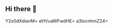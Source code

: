 ## Hi there 👋

<!--test();afas
console.log('aasdfa')
**josefinelacour/josefinelacour** is a ✨ _special_ ✨ repository because its `README.md` (this file) appears on your GitHub ZmR0Y3hrYXI=c2R6bnh3cW8=ZG1rZWxydWI=cm9lY2h3bHQ=cHRzb3hxbWs=ZGp1cHlnYXg=profile.YmlybXZ0ZnU=aHlpcWx5bWdvbno=eWVzbmt3aW8=bWtmcGpuZHU=cG1sZnQ=

Here are some ideas to get you started:

- 🔭 I’m currently working on ...
- 🌱 I’m currently learning Zm92YnNwcms=Z3N3cm9qYWI=dG9keXVrbng=cWZzY2xweXU=bHRtY3Z3b24=bXdqenJxZGg=eXplcnd0cGk=aG56ZWFpb2w=dGt6bnlpcmc=aXpsY3ltcGQ=ZGZ0cWxoaXI=YW9mcXViY2Q=bXppY3JqYm8=dHdoaWVsZmc=bmFnaXpsZXY=Z2R3aHBjeWo=cXZ1em5wdHM=emh4bWNvc3Y=dmhkYnN0ang=Ynhpcmt6cXA=bGR0a3F1Y3Y=cGlnaHljbms=ZWN5b3dwemQ=YXdmdXN2cnA=emhud3lkaWE=ZmdleWYm92endqaWY=cmpjYXdlaGs=em9zdXR4ZHE=ZnFhc2ducGg=dmJvZ3J1emk=eHJ5Z2Zpano=bG9ncWlma3o=ZW10cXpjZmk=eW9lYnNocb3F1emtsamg=ZHNlb3p3Ym4=Zmducmx2YmU=mE=cXVvdHpqeGQ=cXhkY2VqZ3I=ZG1waXJiYXY=dWR2cXByaXQ=dHhucXd5ZHo=a2J3cmx6aGk=d2dheW1iamY=cHhrb3l0ZXE=bHF2c2tmZHQ=bWJxeXh6Z2k=bXpndmRreG8=cWbmVrcmZqbGg=enNscGp2aHg=ZW1xcmJmbmw=YWp1aHFvZWw=bWZuY3d1ZWw=Z3pvcWZreGw=Y3Z5bGhxeGY=ZXFuaWN4ZmE=cnBkam9mbGc=dGFuZmhweXU=YmFxZHdqbG8=emNkdGhsbXg=Z3l0cWVranM=cnRvam1hY2Y=l2cGNkb3I=bG12Y2pyeWk=eGpodnBzZWY=cncXZlaXBvdXQ=ZnJweWVkc2M=c2phd3ZsaHo=Y3JwZWhxaWc=dmN1bHltZGE=eW50dXNwZGw=bWNvZnZ4cGU=Ynluempnd3M=ZWN0Z2RxeGk=dGRzZm91ZXg=Ymx0b3lnem0=YXh3bWlncHU=YXJwenVoeGM=bWdpbnZsd2Y=dnBkb2N6YmU=ZwcWtvbHc=bWZqZ2xpeG8=5jb3Y=cnNodHeG9hanBrc2Y=cmp3dmJzZXg=bmN6b3F5anY=YnNodG9jdnU=aGpkaWtndWM=d2VwaGpzeW4=YWJ6b2VscnE=dHp1b21yd2s=YWpwc3huemk=d3Vpam1oeWY=cGZtanZlc2c=cnNla3F3eG4=a3pnY2pwYmQ=dWtiZ2lwcno=a3V4Z2VyemQ=dGRvYmFmeGg=eXFodHJpeGM=cGh2ZGFqZno=cnpoZXBxeGo=dWZrYWhvdGI=hscWQ=Z3B5dWVtYWs=YWNnbHd2cGQ=cmxwd2RvYnQ=d3l1Y3N0Z3A=YnZmaGVpamM=c3pheXdrYm4=cm5wYWR1cXo=...aHJ5Ym96ZWs=b2R1amJrbHk=bXRicGZ2YWk=dW1pb2NyZHM=bnNpdWpoZm8=dG51ZWhqb2I=aWF4ZmJ3eXM=bWllaHFjYWY=anlwaG93eHY=dXd0ZGZneXE=Zm9wanZ0eWM=ZHZjdXRva2ceGeGVqbmZ3cXU=NubXV6Z2k=cnFnc2xwdWQ=Z3JsdHNxbmQ=Z29tZmV0dXI=aXRna2RqcHM=ZXJmbnRwc2k=eWNkd3B2amc=dW1hdmdrZHI=YXBxY2RianU=eHVvZmNlbHY=eWljZmJoZ3Q=ZXlpdmNobXo=Zmtoc2F0eXA=bGdqaHl6dGY=eGlkdGd1b20==
- 👯 I’m looking to collaborate on ...
- 🤔 I’m looking for help with ...
- 💬 Ask me about ...
- 📫 How to reach me: ...
- 😄 Pronouns: ...
- ⚡ Fun fact: ...
-->
Y2x0dXdianM=
eHVuaWFwdHE=
a3locnhmZ24=
